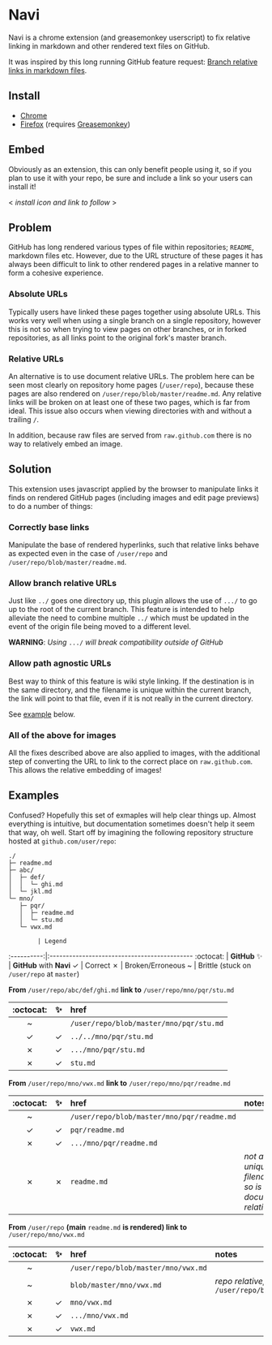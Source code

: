# Navi

Navi is a chrome extension (and greasemonkey userscript) to fix relative linking in markdown and other rendered text files on GitHub.

It was inspired by this long running GitHub feature request: [Branch relative links in markdown files](https://github.com/github/markup/issues/101).

## Install

  * [Chrome](https://chrome.google.com/webstore/detail/navi/ofifaalchickdncbbfendodoamlimlkm)
  * [Firefox](https://raw.github.com/mal/navi/master/src/navi.user.js)
    (requires [Greasemonkey](https://addons.mozilla.org/en-US/firefox/addon/greasemonkey/))

## Embed

Obviously as an extension, this can only benefit people using it, so if you plan to use it with your repo, be sure and include a link so your users can install it!

&lt; *install icon and link to follow* &gt;

## Problem

GitHub has long rendered various types of file within repositories; `README`, markdown files etc. However, due to the URL structure of these pages it has always been difficult to link to other rendered pages in a relative manner to form a cohesive experience.

### Absolute URLs

Typically users have linked these pages together using absolute URLs. This works very well when using a single branch on a single repository, however this is not so when trying to view pages on other branches, or in forked repositories, as all links point to the original fork's master branch.

### Relative URLs

An alternative is to use document relative URLs. The problem here can be seen most clearly on repository home pages (`/user/repo`), because these pages are also rendered on `/user/repo/blob/master/readme.md`. Any relative links will be broken on at least one of these two pages, which is far from ideal. This issue also occurs when viewing directories with and without a trailing `/`.

In addition, because raw files are served from `raw.github.com` there is no way to relatively embed an image.

## Solution

This extension uses javascript applied by the browser to manipulate links it finds on rendered GitHub pages (including images and edit page previews) to do a number of things:

### Correctly base links

Manipulate the base of rendered hyperlinks, such that relative links behave as expected even in the case of `/user/repo` and `/user/repo/blob/master/readme.md`.

### Allow branch relative URLs

Just like `../` goes one directory up, this plugin allows the use of `.../` to go up to the root of the current branch. This feature is intended to help alleviate the need to combine multiple `../` which must be updated in the event of the origin file being moved to a different level.

**WARNING**: *Using* `.../` *will break compatibility outside of GitHub*

### Allow path agnostic URLs

Best way to think of this feature is wiki style linking. If the destination is in the same directory, and the filename is unique within the current branch, the link will point to that file, even if it is not really in the current directory.

See [example](#examples) below.

### All of the above for images

All the fixes described above are also applied to images, with the additional step of converting the URL to link to the correct place on `raw.github.com`. This allows the relative embedding of images!

## Examples

Confused? Hopefully this set of exmaples will help clear things up. Almost everything is intuitive, but documentation sometimes doesn't help it seem that way, oh well. Start off by imagining the following repository structure hosted at `github.com/user/repo`:

```
./
├─ readme.md
├─ abc/
│  ├─ def/
│  │  └─ ghi.md
│  └─ jkl.md
└─ mno/
   ├─ pqr/
   │  ├─ readme.md
   │  └─ stu.md
   └─ vwx.md
```

            | Legend
:----------:|:--------------------------------------------
 :octocat:  | **GitHub**
 :sparkles: | **GitHub** with **Navi**
 ✓          | Correct
 ✗          | Broken/Erroneous
 ~          | Brittle (stuck on `/user/repo` at `master`)


**From** `/user/repo/abc/def/ghi.md` **link to** `/user/repo/mno/pqr/stu.md`

 :octocat: | :sparkles: | href
:---------:|:----------:|:-----
 ~         |            | `/user/repo/blob/master/mno/pqr/stu.md`
 ✓         | ✓          | `../../mno/pqr/stu.md`
 ✗         | ✓          | `.../mno/pqr/stu.md`
 ✗         | ✓          | `stu.md`

**From** `/user/repo/mno/vwx.md` **link to** `/user/repo/mno/pqr/readme.md`

 :octocat: | :sparkles: | href | notes
:---------:|:----------:|:-----|:------
 ~         |            | `/user/repo/blob/master/mno/pqr/readme.md`
 ✓         | ✓          | `pqr/readme.md`
 ✗         | ✓          | `.../mno/pqr/readme.md`
 ✗         | ✗          | `readme.md` | *not a unique filename, so is document relative*

**From** `/user/repo` **(main** `readme.md` **is rendered) link to** `/user/repo/mno/vwx.md`

 :octocat: | :sparkles: | href | notes
:---------:|:----------:|:-----|:------
 ~         |            | `/user/repo/blob/master/mno/vwx.md`
 ~         |            | `blob/master/mno/vwx.md` | *repo relative; but breaks on* `/user/repo/blob/master/readme.md`
 ✗         | ✓          | `mno/vwx.md`
 ✗         | ✓          | `.../mno/vwx.md`
 ✗         | ✓          | `vwx.md`
